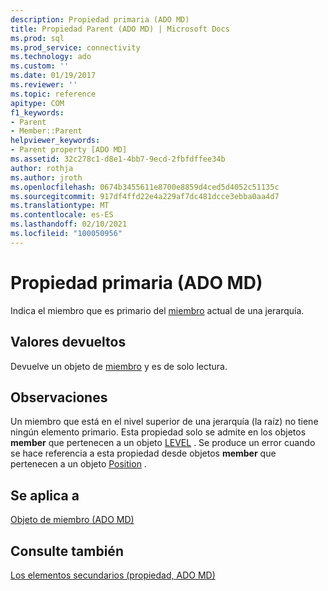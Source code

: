 ```yaml
---
description: Propiedad primaria (ADO MD)
title: Propiedad Parent (ADO MD) | Microsoft Docs
ms.prod: sql
ms.prod_service: connectivity
ms.technology: ado
ms.custom: ''
ms.date: 01/19/2017
ms.reviewer: ''
ms.topic: reference
apitype: COM
f1_keywords:
- Parent
- Member::Parent
helpviewer_keywords:
- Parent property [ADO MD]
ms.assetid: 32c278c1-d8e1-4bb7-9ecd-2fbfdffee34b
author: rothja
ms.author: jroth
ms.openlocfilehash: 0674b3455611e8700e8859d4ced5d4052c51135c
ms.sourcegitcommit: 917df4ffd22e4a229af7dc481dcce3ebba0aa4d7
ms.translationtype: MT
ms.contentlocale: es-ES
ms.lasthandoff: 02/10/2021
ms.locfileid: "100050956"
---
```

# <a name="parent-property-ado-md"></a>Propiedad primaria (ADO MD)
Indica el miembro que es primario del [miembro](./member-object-ado-md.md) actual de una jerarquía.  
  
## <a name="return-values"></a>Valores devueltos  
 Devuelve un objeto de [miembro](./member-object-ado-md.md) y es de solo lectura.  
  
## <a name="remarks"></a>Observaciones  
 Un miembro que está en el nivel superior de una jerarquía (la raíz) no tiene ningún elemento primario. Esta propiedad solo se admite en los objetos **member** que pertenecen a un objeto [LEVEL](./level-object-ado-md.md) . Se produce un error cuando se hace referencia a esta propiedad desde objetos **member** que pertenecen a un objeto [Position](./position-object-ado-md.md) .  
  
## <a name="applies-to"></a>Se aplica a  
 [Objeto de miembro (ADO MD)](./member-object-ado-md.md)  
  
## <a name="see-also"></a>Consulte también  
 [Los elementos secundarios (propiedad, ADO MD)](./children-property-ado-md.md)